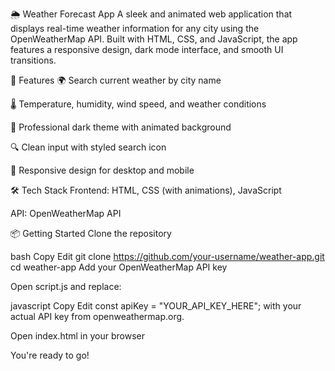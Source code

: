 🌦️ Weather Forecast App
A sleek and animated web application that displays real-time weather information for any city using the OpenWeatherMap API. Built with HTML, CSS, and JavaScript, the app features a responsive design, dark mode interface, and smooth UI transitions.

🚀 Features
🌍 Search current weather by city name

🌡️ Temperature, humidity, wind speed, and weather conditions

🌙 Professional dark theme with animated background

🔍 Clean input with styled search icon

📱 Responsive design for desktop and mobile

🛠️ Tech Stack
Frontend: HTML, CSS (with animations), JavaScript

API: OpenWeatherMap API

📦 Getting Started
Clone the repository

bash
Copy
Edit
git clone https://github.com/your-username/weather-app.git
cd weather-app
Add your OpenWeatherMap API key

Open script.js and replace:

javascript
Copy
Edit
const apiKey = "YOUR_API_KEY_HERE";
with your actual API key from openweathermap.org.

Open index.html in your browser

You're ready to go!
